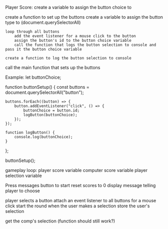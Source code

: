 Player Score:
create a variable to assign the button choice to

create a function to set up the buttons
	create a variable to assign the button type to (document.querySelectorAll)
	
	loop through all buttons
		add the event listener for a mouse click to the button
		assign the button's id to the button choice variable
		call the function that logs the button selection to console and pass it the button choice variable
		
	create a function to log the button selection to console
	
call the main function that sets up the buttons


Example:
let buttonChoice;

function buttonSetup() {
    const buttons = document.querySelectorAll("button");

    buttons.forEach((button) => {
        button.addEventListener("click", () => {
            buttonChoice = button.id;
            logButton(buttonChoice);
        });
    });

    function logButton() {
        console.log(buttonChoice);
    }
};

buttonSetup();


gameplay loop:
player score variable
computer score variable
player selection variable

Press messages button to start
	reset scores to 0
	display message telling player to choose
	
player selects a button
	attach an event listener to all buttons for a mouse click
	start the round when the user makes a selection
	store the user's selection
	
get the comp's selection (function should still work?)